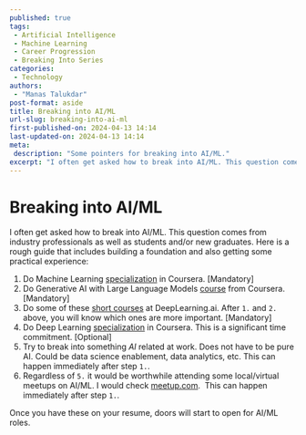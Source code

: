 ```yaml
---
published: true
tags:
 - Artificial Intelligence
 - Machine Learning
 - Career Progression
 - Breaking Into Series
categories:
 - Technology
authors:
 - "Manas Talukdar"
post-format: aside
title: Breaking into AI/ML
url-slug: breaking-into-ai-ml
first-published-on: 2024-04-13 14:14
last-updated-on: 2024-04-13 14:14
meta:
 description: "Some pointers for breaking into AI/ML."
excerpt: "I often get asked how to break into AI/ML. This question comes from"
---
```


# Breaking into AI/ML

I often get asked how to break into AI/ML. This question comes from industry professionals as well as students and/or new graduates. Here is a rough guide that includes building a foundation and also getting some practical experience:

1. Do Machine Learning [specialization](https://www.coursera.org/specializations/machine-learning-introduction) in Coursera. [Mandatory]
2. Do Generative AI with Large Language Models [course](https://www.coursera.org/learn/generative-ai-with-llms) from Coursera. [Mandatory]
3. Do some of these [short courses](https://www.deeplearning.ai/short-courses/) at DeepLearning.ai. After `1.` and `2.` above, you will know which ones are more important. [Mandatory]
4. Do Deep Learning [specialization](https://www.coursera.org/specializations/deep-learning) in Coursera. This is a significant time commitment. [Optional]
5. Try to break into something _AI_ related at work. Does not have to be pure AI. Could be data science enablement, data analytics, etc. This can happen immediately after step `1.`.
6. Regardless of `5.` it would be worthwhile attending some local/virtual meetups on AI/ML. I would check [meetup.com](http://meetup.com/).  This can happen immediately after step `1.`.

Once you have these on your resume, doors will start to open for AI/ML roles.
